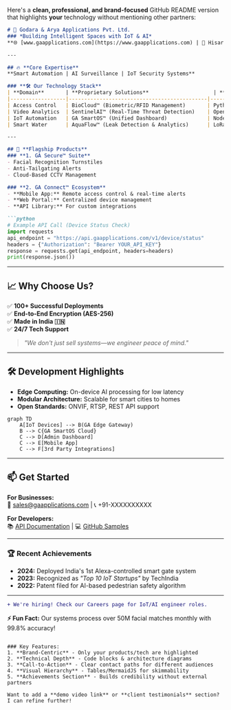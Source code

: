 Here's a **clean, professional, and brand-focused** GitHub README version that highlights **your** technology without mentioning other partners:

```markdown
# 🚀 Godara & Arya Applications Pvt. Ltd.  
### *Building Intelligent Spaces with IoT & AI*  
**🌐 [www.gaapplications.com](https://www.gaapplications.com) | 📍 Hisar, India | 🛡️ ISO-Certified**  

---

## 🔥 **Core Expertise**  
**Smart Automation | AI Surveillance | IoT Security Systems**  

### **🛠️ Our Technology Stack**  
| **Domain**       | **Proprietary Solutions**                     | **Tech Used**                |
|------------------|---------------------------------------------|-----------------------------|
| Access Control   | BioCloud™ (Biometric/RFID Management)       | Python, TensorFlow, Edge AI |
| Video Analytics  | SentinelAI™ (Real-Time Threat Detection)    | OpenCV, YOLO, NVIDIA Jetson |
| IoT Automation   | GA SmartOS™ (Unified Dashboard)             | Node-RED, MQTT, AWS IoT     |
| Smart Water      | AquaFlow™ (Leak Detection & Analytics)      | LoRaWAN, Predictive ML      |

---

## 🌟 **Flagship Products**  
### **1. GA Secure™ Suite**  
- Facial Recognition Turnstiles  
- Anti-Tailgating Alerts  
- Cloud-Based CCTV Management  

### **2. GA Connect™ Ecosystem**  
- **Mobile App:** Remote access control & real-time alerts  
- **Web Portal:** Centralized device management  
- **API Library:** For custom integrations  

```python
# Example API Call (Device Status Check)
import requests
api_endpoint = "https://api.gaapplications.com/v1/device/status"
headers = {"Authorization": "Bearer YOUR_API_KEY"}
response = requests.get(api_endpoint, headers=headers)
print(response.json())
```

---

## 📈 **Why Choose Us?**  
✅ **100+ Successful Deployments**  
✅ **End-to-End Encryption (AES-256)**  
✅ **Made in India 🇮🇳**  
✅ **24/7 Tech Support**  

> *"We don't just sell systems—we engineer peace of mind."*  

---

## 🛠️ **Development Highlights**  
- **Edge Computing:** On-device AI processing for low latency  
- **Modular Architecture:** Scalable for smart cities to homes  
- **Open Standards:** ONVIF, RTSP, REST API support  

```mermaid
graph TD
    A[IoT Devices] --> B(GA Edge Gateway)
    B --> C{GA SmartOS Cloud}
    C --> D[Admin Dashboard]
    C --> E[Mobile App]
    C --> F[3rd Party Integrations]
```

---

## 📫 **Get Started**  
**For Businesses:**  
📧 sales@gaapplications.com | 📞 +91-XXXXXXXXXX  

**For Developers:**  
📚 [API Documentation](https://docs.gaapplications.com) | 💻 [GitHub Samples](https://github.com/gaapplications)  

---

### 🏆 **Recent Achievements**  
- **2024:** Deployed India's 1st Alexa-controlled smart gate system  
- **2023:** Recognized as *"Top 10 IoT Startups"* by TechIndia  
- **2022:** Patent filed for AI-based pedestrian safety algorithm  

---

```diff
+ We're hiring! Check our Careers page for IoT/AI engineer roles.
```

**⚡ Fun Fact:** Our systems process over 50M facial matches monthly with 99.8% accuracy!
```

### Key Features:
1. **Brand-Centric** - Only your products/tech are highlighted  
2. **Technical Depth** - Code blocks & architecture diagrams  
3. **Call-to-Action** - Clear contact paths for different audiences  
4. **Visual Hierarchy** - Tables/MermaidJS for skimmability  
5. **Achievements Section** - Builds credibility without external partners  

Want to add a **demo video link** or **client testimonials** section? I can refine further!
